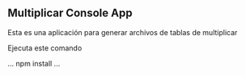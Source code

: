 
## Multiplicar Console App

Esta es una aplicación para generar archivos de tablas de multiplicar

Ejecuta este comando 

...
npm install
...